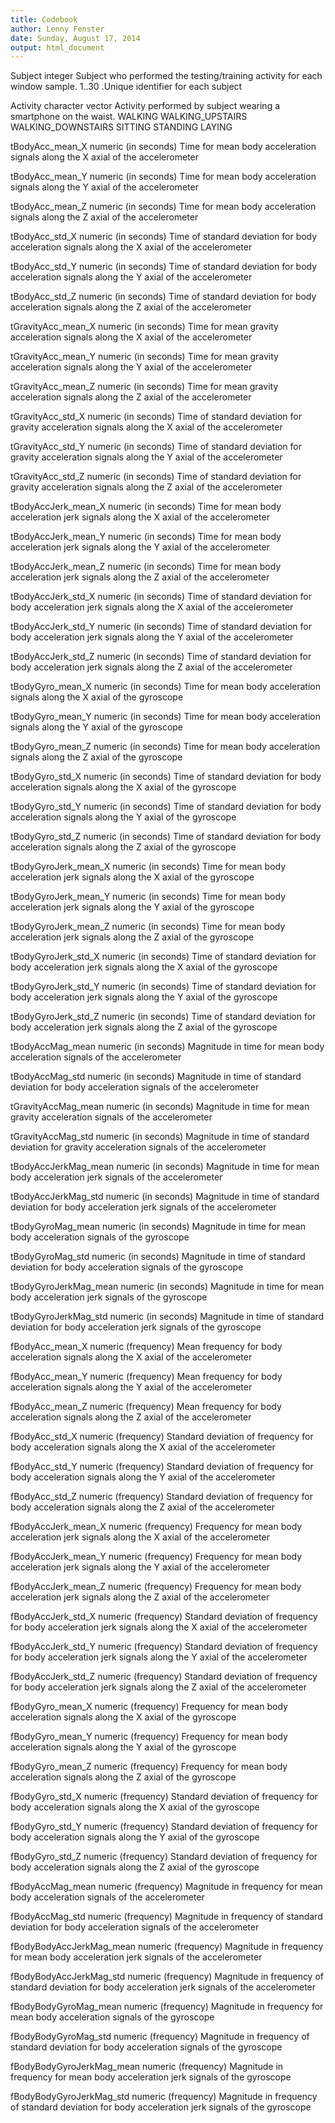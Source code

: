 ```yaml
---
title: Codebook
author: Lenny Fenster
date: Sunday, August 17, 2014
output: html_document
---
```


Subject	integer
Subject who performed the testing/training activity for each window sample. 
1..30	.Unique identifier for each subject 
    
Activity	character vector
Activity performed by subject wearing a smartphone on the waist.
WALKING
WALKING_UPSTAIRS
WALKING_DOWNSTAIRS
SITTING
STANDING
LAYING
                      
tBodyAcc_mean_X	numeric (in seconds)
Time for mean body acceleration signals along the X axial of the accelerometer
            
tBodyAcc_mean_Y 	numeric (in seconds)
Time for mean body acceleration signals along the Y axial of the accelerometer
               
tBodyAcc_mean_Z 	numeric (in seconds)
Time for mean body acceleration signals along the Z axial of the accelerometer
               
tBodyAcc_std_X 	numeric (in seconds)
Time of standard deviation for body acceleration signals along the X axial of the accelerometer
               
tBodyAcc_std_Y 	numeric (in seconds)
Time of standard deviation for body acceleration signals along the Y axial of the accelerometer
                
tBodyAcc_std_Z	numeric (in seconds)
Time of standard deviation for body acceleration signals along the Z axial of the accelerometer
                
tGravityAcc_mean_X	numeric (in seconds)
Time for mean gravity acceleration signals along the X axial of the accelerometer
           
tGravityAcc_mean_Y 	numeric (in seconds)
Time for mean gravity acceleration signals along the Y axial of the accelerometer
           
tGravityAcc_mean_Z 	numeric (in seconds)
Time for mean gravity acceleration signals along the Z axial of the accelerometer
           
tGravityAcc_std_X 	numeric (in seconds)
Time of standard deviation for gravity acceleration signals along the X axial of the accelerometer
            
tGravityAcc_std_Y 	numeric (in seconds)
Time of standard deviation for gravity acceleration signals along the Y axial of the accelerometer

tGravityAcc_std_Z 	numeric (in seconds)
Time of standard deviation for gravity acceleration signals along the Z axial of the accelerometer

tBodyAccJerk_mean_X 	numeric (in seconds)
Time for mean body acceleration jerk signals along the X axial of the accelerometer
         
tBodyAccJerk_mean_Y 	numeric (in seconds)
Time for mean body acceleration jerk signals along the Y axial of the accelerometer
         
tBodyAccJerk_mean_Z 	numeric (in seconds)
Time for mean body acceleration jerk signals along the Z axial of the accelerometer
           
tBodyAccJerk_std_X 	numeric (in seconds)
Time of standard deviation for body acceleration jerk signals along the X axial of the accelerometer
           
tBodyAccJerk_std_Y 	numeric (in seconds)
Time of standard deviation for body acceleration jerk signals along the Y axial of the accelerometer
            
tBodyAccJerk_std_Z 	numeric (in seconds)
Time of standard deviation for body acceleration jerk signals along the Z axial of the accelerometer

tBodyGyro_mean_X	numeric (in seconds)
Time for mean body acceleration signals along the X axial of the gyroscope
            
tBodyGyro_mean_Y 	numeric (in seconds)
Time for mean body acceleration signals along the Y axial of the gyroscope
               
tBodyGyro_mean_Z 	numeric (in seconds)
Time for mean body acceleration signals along the Z axial of the gyroscope
               
tBodyGyro_std_X 	numeric (in seconds)
Time of standard deviation for body acceleration signals along the X axial of the gyroscope
               
tBodyGyro_std_Y 	numeric (in seconds)
Time of standard deviation for body acceleration signals along the Y axial of the gyroscope
                
tBodyGyro_std_Z	numeric (in seconds)
Time of standard deviation for body acceleration signals along the Z axial of the gyroscope

tBodyGyroJerk_mean_X 	numeric (in seconds)
Time for mean body acceleration jerk signals along the X axial of the gyroscope
         
tBodyGyroJerk_mean_Y 	numeric (in seconds)
Time for mean body acceleration jerk signals along the Y axial of the gyroscope
         
tBodyGyroJerk_mean_Z 	numeric (in seconds)
Time for mean body acceleration jerk signals along the Z axial of the gyroscope
           
tBodyGyroJerk_std_X 	numeric (in seconds)
Time of standard deviation for body acceleration jerk signals along the X axial of the gyroscope
           
tBodyGyroJerk_std_Y 	numeric (in seconds)
Time of standard deviation for body acceleration jerk signals along the Y axial of the gyroscope
            
tBodyGyroJerk_std_Z 	numeric (in seconds)
Time of standard deviation for body acceleration jerk signals along the Z axial of the gyroscope

tBodyAccMag_mean	numeric (in seconds)
Magnitude in time for mean body acceleration signals of the accelerometer
             
tBodyAccMag_std 	numeric (in seconds)
Magnitude in time of standard deviation for body acceleration signals of the accelerometer
               
tGravityAccMag_mean 	numeric (in seconds)
Magnitude in time for mean gravity acceleration signals of the accelerometer
           
tGravityAccMag_std 	numeric (in seconds)
Magnitude in time of standard deviation for gravity acceleration signals of the accelerometer
           
tBodyAccJerkMag_mean 	numeric (in seconds)
Magnitude in time for mean body acceleration jerk signals of the accelerometer
          
tBodyAccJerkMag_std 	numeric (in seconds)
Magnitude in time of standard deviation for body acceleration jerk signals of the accelerometer
           
tBodyGyroMag_mean 	numeric (in seconds)
Magnitude in time for mean body acceleration signals of the gyroscope
            
tBodyGyroMag_std 	numeric (in seconds)
Magnitude in time of standard deviation for body acceleration signals of the gyroscope
              
tBodyGyroJerkMag_mean	numeric (in seconds)
Magnitude in time for mean body acceleration jerk signals of the gyroscope
         
tBodyGyroJerkMag_std	numeric (in seconds)
Magnitude in time of standard deviation for body acceleration jerk signals of the gyroscope

fBodyAcc_mean_X	numeric (frequency)
Mean frequency for body acceleration signals along the X axial of the accelerometer
            
fBodyAcc_mean_Y 	numeric (frequency)
Mean frequency for body acceleration signals along the Y axial of the accelerometer
               
fBodyAcc_mean_Z 	numeric (frequency)
Mean frequency for body acceleration signals along the Z axial of the accelerometer
               
fBodyAcc_std_X 	numeric (frequency)
Standard deviation of frequency for body acceleration signals along the X axial of the accelerometer
               
fBodyAcc_std_Y 	numeric (frequency)
Standard deviation of frequency for body acceleration signals along the Y axial of the accelerometer
                
fBodyAcc_std_Z	numeric (frequency)
Standard deviation of frequency for body acceleration signals along the Z axial of the accelerometer

fBodyAccJerk_mean_X 	numeric (frequency)
Frequency for mean body acceleration jerk signals along the X axial of the accelerometer
         
fBodyAccJerk_mean_Y 	numeric (frequency)
Frequency for mean body acceleration jerk signals along the Y axial of the accelerometer
         
fBodyAccJerk_mean_Z 	numeric (frequency)
Frequency for mean body acceleration jerk signals along the Z axial of the accelerometer
           
fBodyAccJerk_std_X 	numeric (frequency)
Standard deviation of frequency for body acceleration jerk signals along the X axial of the accelerometer
           
fBodyAccJerk_std_Y 	numeric (frequency)
Standard deviation of frequency for body acceleration jerk signals along the Y axial of the accelerometer
            
fBodyAccJerk_std_Z 	numeric (frequency)
Standard deviation of frequency for body acceleration jerk signals along the Z axial of the accelerometer

fBodyGyro_mean_X	numeric (frequency)
Frequency for mean body acceleration signals along the X axial of the gyroscope
            
fBodyGyro_mean_Y 	numeric (frequency)
Frequency for mean body acceleration signals along the Y axial of the gyroscope
               
fBodyGyro_mean_Z 	numeric (frequency)
Frequency for mean body acceleration signals along the Z axial of the gyroscope
               
fBodyGyro_std_X 	numeric (frequency)
Standard deviation of frequency for body acceleration signals along the X axial of the gyroscope
               
fBodyGyro_std_Y 	numeric (frequency)
Standard deviation of frequency for body acceleration signals along the Y axial of the gyroscope
                
fBodyGyro_std_Z	numeric (frequency)
Standard deviation of frequency for body acceleration signals along the Z axial of the gyroscope

fBodyAccMag_mean	numeric (frequency)
Magnitude in frequency for mean body acceleration signals of the accelerometer
             
fBodyAccMag_std 	numeric (frequency)
Magnitude in frequency of standard deviation for body acceleration signals of the accelerometer

fBodyBodyAccJerkMag_mean	numeric (frequency)
Magnitude in frequency for mean body acceleration jerk signals of the accelerometer
             
fBodyBodyAccJerkMag_std 	numeric (frequency)
Magnitude in frequency of standard deviation for body acceleration jerk signals of the accelerometer

fBodyBodyGyroMag_mean	numeric (frequency)
Magnitude in frequency for mean body acceleration signals of the gyroscope
             
fBodyBodyGyroMag_std 	numeric (frequency)
Magnitude in frequency of standard deviation for body acceleration signals of the gyroscope

fBodyBodyGyroJerkMag_mean	numeric (frequency)
Magnitude in frequency for mean body acceleration jerk signals of the gyroscope
             
fBodyBodyGyroJerkMag_std 	numeric (frequency)
Magnitude in frequency of standard deviation for body acceleration jerk signals of the gyroscope
